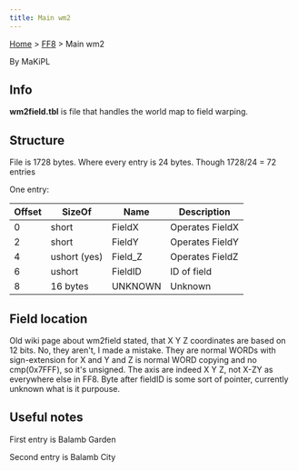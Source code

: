 ```yaml
---
title: Main wm2
---
```


[Home](../Main%20Page.md) > [FF8](../FF8.md) > Main wm2

By MaKiPL

  

## Info

**wm2field.tbl** is file that handles the world map to field warping.

## Structure

File is 1728 bytes. Where every entry is 24 bytes. Though 1728/24 = 72
entries

One entry:

| Offset | SizeOf       | Name     | Description     |
|--------|--------------|----------|-----------------|
| 0      | short        | FieldX   | Operates FieldX |
| 2      | short        | FieldY   | Operates FieldY |
| 4      | ushort (yes) | Field\_Z | Operates FieldZ |
| 6      | ushort       | FieldID  | ID of field     |
| 8      | 16 bytes     | UNKNOWN  | Unknown         |

  

## Field location

Old wiki page about wm2field stated, that X Y Z coordinates are based on
12 bits. No, they aren't, I made a mistake. They are normal WORDs with
sign-extension for X and Y and Z is normal WORD copying and no
cmp(0x7FFF), so it's unsigned. The axis are indeed X Y Z, not X-ZY as
everywhere else in FF8. Byte after fieldID is some sort of pointer,
currently unknown what is it purpouse.

## Useful notes

First entry is Balamb Garden

Second entry is Balamb City
